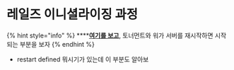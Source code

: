 # 레일즈 이니셜라이징 과정

{% hint style="info" %}
\*\*\*\*[**여기를 보고**](https://guides.rubyonrails.org/initialization.html), 토너먼트와 워가 서버를 재시작하면 시작되는 부분을 보자
{% endhint %}

* restart defined 뭐시기가 있는데 이 부분도 알아보

